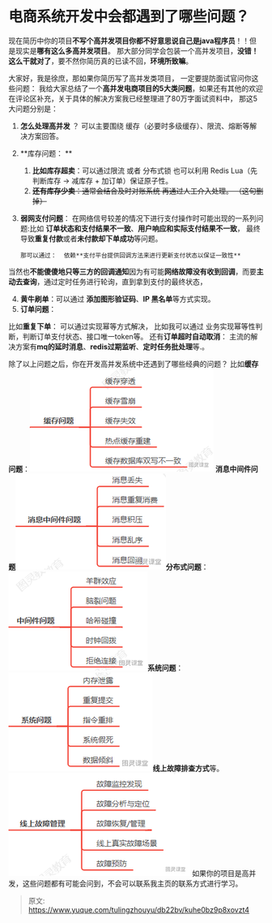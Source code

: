 # 电商系统开发中会都遇到了哪些问题？

现在简历中你的项目**不写个高并发项目你都不好意思说自己是java程序员**！！但是现实是**哪有这么多高并发项目**。 那大部分同学会包装一个高并发项目，**没错！这么干就对了**，要不然你简历真的已读不回，**环境所致嘛**。

 大家好，我是徐庶，那如果你简历写了高并发类项目， 一定要提防面试官问你这些问题：
  我给大家总结了一个**高并发电商项目的5大类问题**，如果还有其他的欢迎在评论区补充，关于具体的解决方案我已经整理进了80万字面试资料中，  那这5大问题分别是：

1. **怎么处理高并发** ？ 可以主要围绕 缓存（必要时多级缓存）、限流、熔断等解决方案回答。
2. **库存问题： **
   1. **比如库存超卖**：可以通过限流 或者 分布式锁  也可以利用 Redis Lua（先判断库存 -> 减库存 + 加订单）保证原子性。
   2. **~~还有库存少卖~~**~~：通常会结合及时对账系统 再通过人工介入处理。 （这句删掉）~~
3. **弱网支付问题**：  在网络信号较差的情况下进行支付操作时可能出现的一系列问题:比如   **订单状态和支付结果不一致**、**用户响应和实际支付结果不一致**， 最终导致**重复付款**或者**未付款却下单成功**等问题。

       那可以通过：  依赖**支付平台提供回调方法来进行更新支付状态以保证一致性**
当然也**不能傻傻地只等三方的回调通知**因为有可能**网络故障没有收到回调**，而要**主动去查询**，通过定时任务进行轮询，直到拿到支付的最终状态，

4. **黄牛刷单**：可以通过 **添加图形验证码**、**IP 黑名单**等方式实现。
5. **订单问题**：

 比如**重复下单**： 可以通过实现幂等方式解决， 比如我可以通过 业务实现幂等性判断，判断订单支付状态、接口唯一token等。
还有**订单超时自动取消**： 主流的解决方案有**mq的延时消息**、**redis过期监听**、**定时任务批处理**等.。



 除了以上问题之后，你在开发高并发系统中还遇到了哪些经典的问题？  比如**缓存问题**：![image.png](./img/v4dXEw-SprSUe-WN/1717057899471-cce52ea0-55d8-4941-b696-c7f00838864e-540315.png)
**消息中间件问题**![image.png](./img/v4dXEw-SprSUe-WN/1717057921647-15935e75-1e9f-4349-b9bb-ef6803d8b4d3-169845.png)**分布式问题**：![image.png](./img/v4dXEw-SprSUe-WN/1717057929324-c072bbdd-c449-4a0a-a449-bd8f8229ce8f-414523.png)**系统问题**：![image.png](./img/v4dXEw-SprSUe-WN/1717057934957-fa667f38-9a12-4832-b671-3bf7ab7f15bc-347095.png)**线上故障排查方式**等。![image.png](./img/v4dXEw-SprSUe-WN/1717057943544-012a19d4-7b79-4039-984d-0d4e8bc0561f-307173.png)   如果你的项目是高并发，这些问题都有可能会问到，不会可以联系我主页的联系方式进行学习。


> 原文: <https://www.yuque.com/tulingzhouyu/db22bv/kuhe0bz9p8xovzt4>